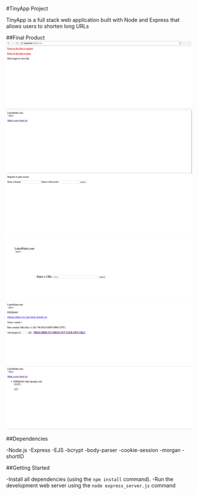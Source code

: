 #TinyApp Project

TinyApp is a full stack web application built with Node and Express that allows
users to shorten long URLs

##Final Product
!["Home page when not logged in"](<https://github.com/ItsJustChewbacca/tiny-app-project/blob/master/docs/Home%20page%20(not%20logged%20in).png?raw=true>)
!["Home page when logged in"](<https://github.com/ItsJustChewbacca/tiny-app-project/blob/master/docs/home%20page%20(logged%20in).png?raw=true>)
!["Register page"](https://github.com/ItsJustChewbacca/tiny-app-project/blob/master/docs/Register%20page.png%20.png?raw=true)
!["Creating a new short Url page"](https://github.com/ItsJustChewbacca/tiny-app-project/blob/master/docs/Making%20a%20new%20URL%20page.png?raw=true)
!["After creating a new short URL"](https://github.com/ItsJustChewbacca/tiny-app-project/blob/master/docs/After%20creating%20new%20URL.png?raw=true)
!["Returning to home page after making a new short URL"](https://github.com/ItsJustChewbacca/tiny-app-project/blob/master/docs/Home%20page%20after%20making%20new%20short%20URL.png?raw=true)

##Dependencies

-Node.js -Express -EJS -bcrypt -body-parser -cookie-session -morgan -shortID

##Getting Started

-Install all dependencies (using the `npm install` command). -Run the
development web server using the `node express_server.js` command
